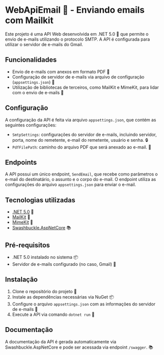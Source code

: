 # WebApiEmail 📧 - Enviando emails com Mailkit

Este projeto é uma API Web desenvolvida em .NET 5.0 🚀 que permite o envio de e-mails utilizando o protocolo SMTP. 
A API é configurada para utilizar o servidor de e-mails do Gmail.

## Funcionalidades

* Envio de e-mails com anexos em formato PDF 📄
* Configuração de servidor de e-mails via arquivo de configuração (`appsettings.json`) 📁
* Utilização de bibliotecas de terceiros, como MailKit e MimeKit, para lidar com o envio de e-mails 📨

## Configuração

A configuração da API é feita via arquivo `appsettings.json`, que contém as seguintes configurações:

* `SmtpSettings`: configurações do servidor de e-mails, incluindo servidor, porta, nome do remetente, e-mail do remetente, usuário e senha. 🔒
* `PdfFilePath`: caminho do arquivo PDF que será anexado ao e-mail. 📄

## Endpoints

A API possui um único endpoint, `SendEmail`, que recebe como parâmetros o e-mail do destinatário, o assunto e o corpo do e-mail. 
O endpoint utiliza as configurações do arquivo `appsettings.json` para enviar o e-mail.

## Tecnologias utilizadas

* [.NET 5.0](https://dotnet.microsoft.com/en-us/download/dotnet/5.0) 🚀
* [MailKit](https://github.com/jstedfast/MailKit) 📨
* [MimeKit](https://github.com/jstedfast/MimeKit) 📄
* [Swashbuckle.AspNetCore](https://github.com/domaindrivendev/Swashbuckle.AspNetCore) 📚

## Pré-requisitos

* .NET 5.0 instalado no sistema 📦
* Servidor de e-mails configurado (no caso, Gmail) 📧

## Instalação

1. Clone o repositório do projeto 📁
2. Instale as dependências necessárias via NuGet 📦
3. Configure o arquivo `appsettings.json` com as informações do servidor de e-mails 📁
4. Execute a API via comando `dotnet run` 🚀

## Documentação

A documentação da API é gerada automaticamente via Swashbuckle.AspNetCore e pode ser acessada via endpoint `/swagger`. 📚

